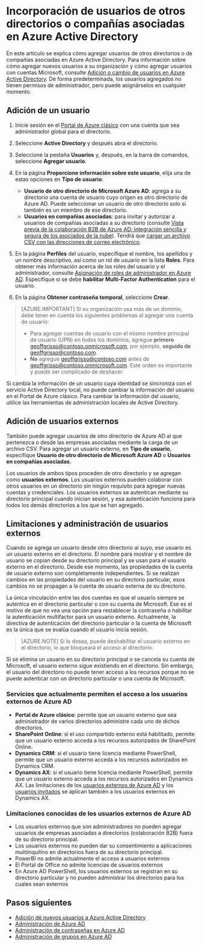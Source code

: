 <properties
	pageTitle="Incorporación de usuarios de otros directorios o compañías asociadas en Azure Active Directory | Microsoft Azure"
	description="Explica cómo agregar usuarios o cambiar la información de usuarios en Azure Active Directory, incluidos los usuarios externos e invitados."
	services="active-directory"
	documentationCenter=""
	authors="curtand"
	manager="femila"
	editor=""/>

<tags
	ms.service="active-directory"
	ms.workload="identity"
	ms.tgt_pltfrm="na"
	ms.devlang="na"
	ms.topic="get-started-article"
	ms.date="08/02/2016"
	ms.author="curtand"/>

# Incorporación de usuarios de otros directorios o compañías asociadas en Azure Active Directory

En este artículo se explica cómo agregar usuarios de otros directorios o de compañías asociadas en Azure Active Directory. Para información sobre cómo agregar nuevos usuarios a su organización y cómo agregar usuarios con cuentas Microsoft, consulte [Adición o cambio de usuarios en Azure Active Directory](active-directory-create-users.md). De forma predeterminada, los usuarios agregados no tienen permisos de administrador, pero puede asignárselos en cualquier momento.

## Adición de un usuario

1. Inicie sesión en el [Portal de Azure clásico](https://manage.windowsazure.com) con una cuenta que sea administrador global para el directorio.

2. Seleccione **Active Directory** y después abra el directorio.

3. Seleccione la pestaña **Usuarios** y, después, en la barra de comandos, seleccione **Agregar usuario**.

4. En la página **Proporcione información sobre este usuario**, elija una de estas opciones en **Tipo de usuario**:

	- **Usuario de otro directorio de Microsoft Azure AD**: agrega a su directorio una cuenta de usuario cuyo origen es otro directorio de Azure AD. Puede seleccionar un usuario de otro directorio solo si también es un miembro de ese directorio.
	- **Usuarios en compañías asociadas**: para invitar y autorizar a usuarios de compañías asociadas a su directorio (consulte [Vista previa de la colaboración B2B de Azure AD: integración sencilla y segura de los asociados de la nube](active-directory-b2b-what-is-azure-ad-b2b.md)). Tendrá que [cargar un archivo CSV con las direcciones de correo electrónico](active-directory-b2b-references-csv-file-format.md).

6. En la página **Perfiles** del usuario, especifique el nombre, los apellidos y un nombre descriptivo, así como un rol de usuario en la lista **Roles**. Para obtener más información acerca de los roles del usuario y el administrador, consulte [Asignación de roles de administrador en Azure AD](active-directory-assign-admin-roles.md). Especifique si se debe **habilitar Multi-Factor Authentication** para el usuario.

7. En la página **Obtener contraseña temporal**, seleccione **Crear**.

> [AZURE.IMPORTANT] Si su organización usa más de un dominio, debe tener en cuenta los siguientes problemas al agregar una cuenta de usuario:
>
> - Para agregar cuentas de usuario con el mismo nombre principal de usuario (UPN) en todos los dominios, agregue **primero** geoffgrisso@contoso.onmicrosoft.com, por ejemplo, **seguido de** geoffgrisso@contoso.com.
> - **No** agregue geoffgrisso@contoso.com antes de geoffgrisso@contoso.onmicrosoft.com. Este orden es importante y puede ser complicado de deshacer.

Si cambia la información de un usuario cuya identidad se sincroniza con el servicio Active Directory local, no puede cambiar la información del usuario en el Portal de Azure clásico. Para cambiar la información del usuario, utilice las herramientas de administración locales de Active Directory.

## Adición de usuarios externos

También puede agregar usuarios de otro directorio de Azure AD al que pertenezca o desde las empresas asociadas mediante la carga de un archivo CSV. Para agregar un usuario externo, en **Tipo de usuario**, especifique **Usuario de otro directorio de Microsoft Azure AD** o **Usuarios en compañías asociadas**.

Los usuarios de ambos tipos proceden de otro directorio y se agregan como **usuarios externos**. Los usuarios externos pueden colaborar con otros usuarios en un directorio sin ningún requisito para agregar nuevas cuentas y credenciales. Los usuarios externos se autentican mediante su directorio principal cuando inician sesión, y esa autenticación funciona para todos los demás directorios a los que se han agregado.

## Limitaciones y administración de usuarios externos

Cuando se agrega un usuario desde otro directorio al suyo, ese usuario es un usuario externo en el directorio. El nombre para mostrar y el nombre de usuario se copian desde su directorio principal y se usan para el usuario externo en el directorio. Desde ese momento, las propiedades de la cuenta de usuario externo son completamente independientes. Si se realizan cambios en las propiedades del usuario en su directorio particular, esos cambios no se propagan a la cuenta de usuario externa de su directorio.

La única vinculación entre las dos cuentas es que el usuario siempre se autentica en el directorio particular o con su cuenta de Microsoft. Ese es el motivo de que no vea una opción para restablecer la contraseña o habilitar la autenticación multifactor para un usuario externo. Actualmente, la directiva de autenticación del directorio particular o la cuenta de Microsoft es la única que se evalúa cuando el usuario inicia sesión.

> [AZURE.NOTE]
Si lo desea, puede deshabilitar el usuario externo en el directorio, lo que bloqueará el acceso al directorio.

Si se elimina un usuario en su directorio principal o se cancela su cuenta de Microsoft, el usuario externo sigue existiendo en el directorio. Sin embargo, el usuario del directorio no puede tener acceso a los recursos porque no se puede autenticar con un directorio particular o una cuenta de Microsoft.

### Servicios que actualmente permiten el acceso a los usuarios externos de Azure AD

- **Portal de Azure clásico**: permite que un usuario externo que sea administrador de varios directorios administre cada uno de dichos directorios.
- **SharePoint Online**: si el uso compartido externo está habilitado, permite que un usuario externo acceda a los recursos autorizados de SharePoint Online.
- **Dynamics CRM**: si el usuario tiene licencia mediante PowerShell, permite que un usuario externo acceda a los recursos autorizados en Dynamics CRM.
- **Dynamics AX**: si el usuario tiene licencia mediante PowerShell, permite que un usuario externo acceda a los recursos autorizados en Dynamics AX. Las limitaciones de los [usuarios externos de Azure AD](#known-limitations-of-azure-ad-external-users) y los [usuarios invitados](#guest-user-management-and-limitations) se aplican también a los usuarios externos en Dynamics AX.

### Limitaciones conocidas de los usuarios externos de Azure AD

- Los usuarios externos que son administradores no pueden agregar usuarios de empresas asociadas a directorios (colaboración B2B) fuera de su directorio principal.
- Los usuarios externos no pueden dar su consentimiento a aplicaciones multiinquilino en directorios fuera de su directorio principal.
- PowerBI no admite actualmente el acceso a usuarios externos
- El Portal de Office no admite licencias de usuarios externos
- En Azure AD PowerShell, los usuarios externos se registran en su directorio particular y no pueden administrar los directorios para los cuales sean externos


## Pasos siguientes

- [Adición de nuevos usuarios a Azure Active Directory](active-directory-create-users.md)
- [Administración de Azure AD](active-directory-administer.md)
- [Administración de contraseñas en Azure AD](active-directory-manage-passwords.md)
- [Administración de grupos en Azure AD](active-directory-manage-groups.md)

<!---HONumber=AcomDC_0810_2016-->